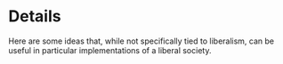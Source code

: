 # Details
Here are some ideas that, while not specifically tied to liberalism, can be useful in particular implementations of a liberal society.
